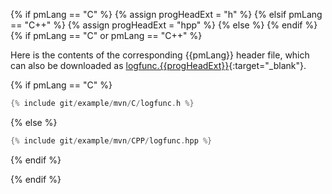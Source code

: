 {% if pmLang == "C" %}
    {% assign progHeadExt = "h" %}
{% elsif pmLang == "C++" %}
    {% assign progHeadExt = "hpp" %}
{% else %}
{% endif %}
{% if pmLang == "C" or pmLang == "C++" %}

Here is the contents of the corresponding {{pmLang}} header file, which can also be downloaded as [logfunc.{{progHeadExt}}](https://raw.githubusercontent.com/cdslaborg/paramonte/main/example/mvn/{{pmLang}}/logfunc.{{progHeadExt}}){:target="_blank"}.

{% if pmLang == "C" %}
```c
{% include git/example/mvn/C/logfunc.h %}
```  
{% else %}
```cpp
{% include git/example/mvn/CPP/logfunc.hpp %}
```  
{% endif %}

{% endif %}
